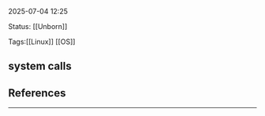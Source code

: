 2025-07-04 12:25

Status: [[Unborn]]

Tags:[[Linux]] [[OS]]

## system calls



## References




---


